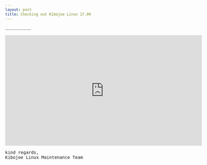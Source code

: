 ```yaml
---
layout: post
title: Checking out Kibojoe Linux 17.09
---
```


<p style="text-align: justify;">.....................</p> 

<iframe width="640" height="360" src="https://www.youtube.com/embed/VZ51YajAlsQ" frameborder="0" allow="autoplay; encrypted-media" allowfullscreen></iframe>

<pre>kind regards,
Kibojoe Linux Maintenance Team</pre>